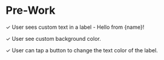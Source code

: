 # Pre-Work

✓ User sees custom text in a label - Hello from {name}!

✓ User see custom background color.

✓ User can tap a button to change the text color of the label.

